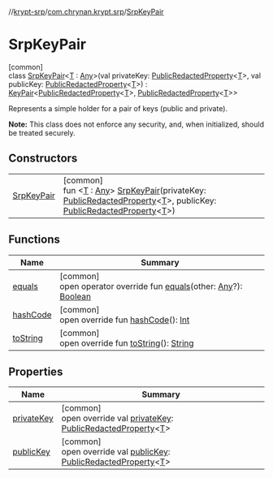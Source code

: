//[krypt-srp](../../../index.md)/[com.chrynan.krypt.srp](../index.md)/[SrpKeyPair](index.md)

# SrpKeyPair

[common]\
class [SrpKeyPair](index.md)&lt;[T](index.md) : [Any](https://kotlinlang.org/api/latest/jvm/stdlib/kotlin/-any/index.html)&gt;(val privateKey: [PublicRedactedProperty](../../../../krypt-core/krypt-core/com.chrynan.krypt.core/-public-redacted-property/index.md)&lt;[T](index.md)&gt;, val publicKey: [PublicRedactedProperty](../../../../krypt-core/krypt-core/com.chrynan.krypt.core/-public-redacted-property/index.md)&lt;[T](index.md)&gt;) : [KeyPair](../../../../krypt-core/krypt-core/com.chrynan.krypt.core/-key-pair/index.md)&lt;[PublicRedactedProperty](../../../../krypt-core/krypt-core/com.chrynan.krypt.core/-public-redacted-property/index.md)&lt;[T](index.md)&gt;, [PublicRedactedProperty](../../../../krypt-core/krypt-core/com.chrynan.krypt.core/-public-redacted-property/index.md)&lt;[T](index.md)&gt;&gt; 

Represents a simple holder for a pair of keys (public and private).

**Note:** This class does not enforce any security, and, when initialized, should be treated securely.

## Constructors

| | |
|---|---|
| [SrpKeyPair](-srp-key-pair.md) | [common]<br>fun &lt;[T](index.md) : [Any](https://kotlinlang.org/api/latest/jvm/stdlib/kotlin/-any/index.html)&gt; [SrpKeyPair](-srp-key-pair.md)(privateKey: [PublicRedactedProperty](../../../../krypt-core/krypt-core/com.chrynan.krypt.core/-public-redacted-property/index.md)&lt;[T](index.md)&gt;, publicKey: [PublicRedactedProperty](../../../../krypt-core/krypt-core/com.chrynan.krypt.core/-public-redacted-property/index.md)&lt;[T](index.md)&gt;) |

## Functions

| Name | Summary |
|---|---|
| [equals](equals.md) | [common]<br>open operator override fun [equals](equals.md)(other: [Any](https://kotlinlang.org/api/latest/jvm/stdlib/kotlin/-any/index.html)?): [Boolean](https://kotlinlang.org/api/latest/jvm/stdlib/kotlin/-boolean/index.html) |
| [hashCode](hash-code.md) | [common]<br>open override fun [hashCode](hash-code.md)(): [Int](https://kotlinlang.org/api/latest/jvm/stdlib/kotlin/-int/index.html) |
| [toString](to-string.md) | [common]<br>open override fun [toString](to-string.md)(): [String](https://kotlinlang.org/api/latest/jvm/stdlib/kotlin/-string/index.html) |

## Properties

| Name | Summary |
|---|---|
| [privateKey](private-key.md) | [common]<br>open override val [privateKey](private-key.md): [PublicRedactedProperty](../../../../krypt-core/krypt-core/com.chrynan.krypt.core/-public-redacted-property/index.md)&lt;[T](index.md)&gt; |
| [publicKey](public-key.md) | [common]<br>open override val [publicKey](public-key.md): [PublicRedactedProperty](../../../../krypt-core/krypt-core/com.chrynan.krypt.core/-public-redacted-property/index.md)&lt;[T](index.md)&gt; |
